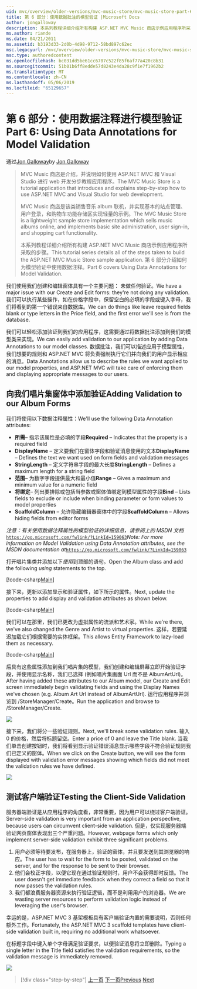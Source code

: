 ```yaml
---
uid: mvc/overview/older-versions/mvc-music-store/mvc-music-store-part-6
title: 第 6 部分：使用数据批注的模型验证 |Microsoft Docs
author: jongalloway
description: 本系列教程详细介绍所有构建 ASP.NET MVC Music 商店示例应用程序所采取的步骤。 第 6 部分介绍如何为模型 V 使用数据注释...
ms.author: riande
ms.date: 04/21/2011
ms.assetid: b3193d33-2d0b-4d98-9712-58bd897c62ec
msc.legacyurl: /mvc/overview/older-versions/mvc-music-store/mvc-music-store-part-6
msc.type: authoredcontent
ms.openlocfilehash: bc031dd5be61cc6707c522f85f6af77a420c8b31
ms.sourcegitcommit: 51b01b6ff8edde57d8243e4da28c9f1e7f1962b2
ms.translationtype: MT
ms.contentlocale: zh-CN
ms.lasthandoff: 05/06/2019
ms.locfileid: "65129657"
---
```

# <a name="part-6-using-data-annotations-for-model-validation"></a><span data-ttu-id="f8ea0-104">第 6 部分：使用数据注释进行模型验证</span><span class="sxs-lookup"><span data-stu-id="f8ea0-104">Part 6: Using Data Annotations for Model Validation</span></span>

<span data-ttu-id="f8ea0-105">通过[Jon Galloway](https://github.com/jongalloway)</span><span class="sxs-lookup"><span data-stu-id="f8ea0-105">by [Jon Galloway](https://github.com/jongalloway)</span></span>

> <span data-ttu-id="f8ea0-106">MVC Music 商店是介绍，并说明如何使用 ASP.NET MVC 和 Visual Studio 进行 web 开发分步教程应用程序。</span><span class="sxs-lookup"><span data-stu-id="f8ea0-106">The MVC Music Store is a tutorial application that introduces and explains step-by-step how to use ASP.NET MVC and Visual Studio for web development.</span></span>  
>   
> <span data-ttu-id="f8ea0-107">MVC Music 商店是该类销售音乐 album 联机，并实现基本的站点管理、 用户登录，和购物车功能存储区实现轻量的示例。</span><span class="sxs-lookup"><span data-stu-id="f8ea0-107">The MVC Music Store is a lightweight sample store implementation which sells music albums online, and implements basic site administration, user sign-in, and shopping cart functionality.</span></span>  
>   
> <span data-ttu-id="f8ea0-108">本系列教程详细介绍所有构建 ASP.NET MVC Music 商店示例应用程序所采取的步骤。</span><span class="sxs-lookup"><span data-stu-id="f8ea0-108">This tutorial series details all of the steps taken to build the ASP.NET MVC Music Store sample application.</span></span> <span data-ttu-id="f8ea0-109">第 6 部分介绍如何为模型验证中使用数据注释。</span><span class="sxs-lookup"><span data-stu-id="f8ea0-109">Part 6 covers Using Data Annotations for Model Validation.</span></span>

<span data-ttu-id="f8ea0-110">我们使用我们创建和编辑窗体具有一个主要问题： 未做任何验证。</span><span class="sxs-lookup"><span data-stu-id="f8ea0-110">We have a major issue with our Create and Edit forms: they're not doing any validation.</span></span> <span data-ttu-id="f8ea0-111">我们可以执行某些操作，如在价格字段中，保留空白的必填的字段或键入字母，我们将看到的第一个错误来自数据库。</span><span class="sxs-lookup"><span data-stu-id="f8ea0-111">We can do things like leave required fields blank or type letters in the Price field, and the first error we'll see is from the database.</span></span>

<span data-ttu-id="f8ea0-112">我们可以轻松添加验证到我们的应用程序，这需要通过将数据批注添加到我们的模型类来实现。</span><span class="sxs-lookup"><span data-stu-id="f8ea0-112">We can easily add validation to our application by adding Data Annotations to our model classes.</span></span> <span data-ttu-id="f8ea0-113">数据批注，我们可以描述应用于模型属性，我们想要的规则和 ASP.NET MVC 将负责强制执行它们并向我们的用户显示相应的消息。</span><span class="sxs-lookup"><span data-stu-id="f8ea0-113">Data Annotations allow us to describe the rules we want applied to our model properties, and ASP.NET MVC will take care of enforcing them and displaying appropriate messages to our users.</span></span>

## <a name="adding-validation-to-our-album-forms"></a><span data-ttu-id="f8ea0-114">向我们唱片集窗体中添加验证</span><span class="sxs-lookup"><span data-stu-id="f8ea0-114">Adding Validation to our Album Forms</span></span>

<span data-ttu-id="f8ea0-115">我们将使用以下数据注释属性：</span><span class="sxs-lookup"><span data-stu-id="f8ea0-115">We'll use the following Data Annotation attributes:</span></span>

- <span data-ttu-id="f8ea0-116">**所需**– 指示该属性是必填的字段</span><span class="sxs-lookup"><span data-stu-id="f8ea0-116">**Required** – Indicates that the property is a required field</span></span>
- <span data-ttu-id="f8ea0-117">**DisplayName** – 定义要我们在窗体字段和验证消息使用的文本</span><span class="sxs-lookup"><span data-stu-id="f8ea0-117">**DisplayName** – Defines the text we want used on form fields and validation messages</span></span>
- <span data-ttu-id="f8ea0-118">**StringLength** – 定义字符串字段的最大长度</span><span class="sxs-lookup"><span data-stu-id="f8ea0-118">**StringLength** – Defines a maximum length for a string field</span></span>
- <span data-ttu-id="f8ea0-119">**范围**– 为数字字段提供最大和最小值</span><span class="sxs-lookup"><span data-stu-id="f8ea0-119">**Range** – Gives a maximum and minimum value for a numeric field</span></span>
- <span data-ttu-id="f8ea0-120">**将绑定**– 列出要排除或包括当参数或窗体值绑定到模型属性的字段</span><span class="sxs-lookup"><span data-stu-id="f8ea0-120">**Bind** – Lists fields to exclude or include when binding parameter or form values to model properties</span></span>
- <span data-ttu-id="f8ea0-121">**ScaffoldColumn** – 允许隐藏编辑器窗体中的字段</span><span class="sxs-lookup"><span data-stu-id="f8ea0-121">**ScaffoldColumn** – Allows hiding fields from editor forms</span></span>

<span data-ttu-id="f8ea0-122">*注意：有关使用数据注释属性的模型验证的详细信息，请参阅上的 MSDN 文档*[`https://go.microsoft.com/fwlink/?LinkId=159063`](https://go.microsoft.com/fwlink/?LinkId=159063)</span><span class="sxs-lookup"><span data-stu-id="f8ea0-122">*Note: For more information on Model Validation using Data Annotation attributes, see the MSDN documentation at*[`https://go.microsoft.com/fwlink/?LinkId=159063`](https://go.microsoft.com/fwlink/?LinkId=159063)</span></span>

<span data-ttu-id="f8ea0-123">打开唱片集类并添加以下*使用*到顶部的语句。</span><span class="sxs-lookup"><span data-stu-id="f8ea0-123">Open the Album class and add the following *using* statements to the top.</span></span>

[!code-csharp[Main](mvc-music-store-part-6/samples/sample1.cs)]

<span data-ttu-id="f8ea0-124">接下来，更新以添加显示和验证属性，如下所示的属性。</span><span class="sxs-lookup"><span data-stu-id="f8ea0-124">Next, update the properties to add display and validation attributes as shown below.</span></span>

[!code-csharp[Main](mvc-music-store-part-6/samples/sample2.cs)]

<span data-ttu-id="f8ea0-125">我们可以在那里，我们已更改为虚拟属性的流派和艺术家。</span><span class="sxs-lookup"><span data-stu-id="f8ea0-125">While we're there, we've also changed the Genre and Artist to virtual properties.</span></span> <span data-ttu-id="f8ea0-126">这样，若要延迟加载它们根据需要的实体框架。</span><span class="sxs-lookup"><span data-stu-id="f8ea0-126">This allows Entity Framework to lazy-load them as necessary.</span></span>

[!code-csharp[Main](mvc-music-store-part-6/samples/sample3.cs)]

<span data-ttu-id="f8ea0-127">后具有这些属性添加到我们唱片集的模型，我们创建和编辑屏幕立即开始验证字段，并使用显示名称，我们已选择 (例如唱片集画面 Url 而不是 AlbumArtUrl)。</span><span class="sxs-lookup"><span data-stu-id="f8ea0-127">After having added these attributes to our Album model, our Create and Edit screen immediately begin validating fields and using the Display Names we've chosen (e.g. Album Art Url instead of AlbumArtUrl).</span></span> <span data-ttu-id="f8ea0-128">运行应用程序并浏览到 /StoreManager/Create。</span><span class="sxs-lookup"><span data-stu-id="f8ea0-128">Run the application and browse to /StoreManager/Create.</span></span>

![](mvc-music-store-part-6/_static/image1.png)

<span data-ttu-id="f8ea0-129">接下来，我们将分一些验证规则。</span><span class="sxs-lookup"><span data-stu-id="f8ea0-129">Next, we'll break some validation rules.</span></span> <span data-ttu-id="f8ea0-130">输入 0 的价格，然后将标题留空。</span><span class="sxs-lookup"><span data-stu-id="f8ea0-130">Enter a price of 0 and leave the Title blank.</span></span> <span data-ttu-id="f8ea0-131">当我们单击创建按钮时，我们将看到显示验证错误消息显示哪些字段不符合验证规则我们已定义的窗体。</span><span class="sxs-lookup"><span data-stu-id="f8ea0-131">When we click on the Create button, we will see the form displayed with validation error messages showing which fields did not meet the validation rules we have defined.</span></span>

![](mvc-music-store-part-6/_static/image2.png)

## <a name="testing-the-client-side-validation"></a><span data-ttu-id="f8ea0-132">测试客户端验证</span><span class="sxs-lookup"><span data-stu-id="f8ea0-132">Testing the Client-Side Validation</span></span>

<span data-ttu-id="f8ea0-133">服务器端验证是从应用程序的角度看，非常重要，因为用户可以绕过客户端验证。</span><span class="sxs-lookup"><span data-stu-id="f8ea0-133">Server-side validation is very important from an application perspective, because users can circumvent client-side validation.</span></span> <span data-ttu-id="f8ea0-134">但是，仅实现服务器端验证网页窗体表现出三个严重问题。</span><span class="sxs-lookup"><span data-stu-id="f8ea0-134">However, webpage forms which only implement server-side validation exhibit three significant problems.</span></span>

1. <span data-ttu-id="f8ea0-135">用户必须等待要发布，在服务器上，验证的窗体，并且要发送到其浏览器的响应。</span><span class="sxs-lookup"><span data-stu-id="f8ea0-135">The user has to wait for the form to be posted, validated on the server, and for the response to be sent to their browser.</span></span>
2. <span data-ttu-id="f8ea0-136">他们会校正字段，以便它现在通过验证规则时，用户不会获得即时反馈。</span><span class="sxs-lookup"><span data-stu-id="f8ea0-136">The user doesn't get immediate feedback when they correct a field so that it now passes the validation rules.</span></span>
3. <span data-ttu-id="f8ea0-137">我们都浪费服务器资源来执行验证逻辑，而不是利用用户的浏览器。</span><span class="sxs-lookup"><span data-stu-id="f8ea0-137">We are wasting server resources to perform validation logic instead of leveraging the user's browser.</span></span>

<span data-ttu-id="f8ea0-138">幸运的是，ASP.NET MVC 3 基架模板具有客户端验证内置的需要说明，否则任何额外工作。</span><span class="sxs-lookup"><span data-stu-id="f8ea0-138">Fortunately, the ASP.NET MVC 3 scaffold templates have client-side validation built in, requiring no additional work whatsoever.</span></span>

<span data-ttu-id="f8ea0-139">在标题字段中键入单个字母满足验证要求，以便验证消息将立即删除。</span><span class="sxs-lookup"><span data-stu-id="f8ea0-139">Typing a single letter in the Title field satisfies the validation requirements, so the validation message is immediately removed.</span></span>

![](mvc-music-store-part-6/_static/image3.png)

> [!div class="step-by-step"]
> <span data-ttu-id="f8ea0-140">[上一页](mvc-music-store-part-5.md)
> [下一页](mvc-music-store-part-7.md)</span><span class="sxs-lookup"><span data-stu-id="f8ea0-140">[Previous](mvc-music-store-part-5.md)
[Next](mvc-music-store-part-7.md)</span></span>

